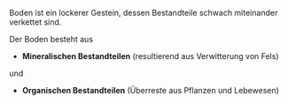 Boden ist ein lockerer Gestein, dessen Bestandteile schwach miteinander verkettet sind.

Der Boden besteht aus
- **Mineralischen Bestandteilen**
(resultierend aus Verwitterung von Fels)

und

- **Organischen Bestandteilen** 
(Überreste aus Pflanzen und Lebewesen)